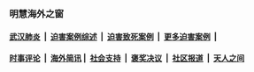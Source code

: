 
### 明慧海外之窗

####  [武汉肺炎](indexes/365.md?t=04192300) &nbsp;|&nbsp;  [迫害案例综述](indexes/328.md?t=04192300) &nbsp;|&nbsp; [迫害致死案例](indexes/277.md?t=04192300)  &nbsp;|&nbsp; [更多迫害案例](indexes/81.md?t=04192300)  &nbsp;|&nbsp; 
####  [时事评论](indexes/19.md?t=04192300) &nbsp;|&nbsp; [海外简讯](indexes/245.md?t=04192300)&nbsp;|&nbsp;  [社会支持](indexes/140.md?t=04192300) &nbsp;|&nbsp; [褒奖决议](indexes/282.md?t=04192300) &nbsp;|&nbsp; [社区报道](indexes/91.md?t=04192300)  &nbsp;|&nbsp; [天人之间](indexes/78.md?t=04192300) 

